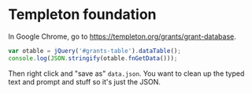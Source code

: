 # Templeton foundation

In Google Chrome, go to <https://templeton.org/grants/grant-database>.

```javascript
var otable = jQuery('#grants-table').dataTable();
console.log(JSON.stringify(otable.fnGetData()));
```

Then right click and "save as" `data.json`. You want to clean up the typed text
and prompt and stuff so it's just the JSON.
